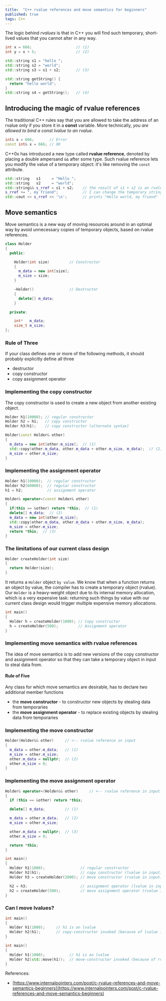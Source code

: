 ```yaml
---
title:  "C++ rvalue references and move semantics for beginners"
published: true
tags: C++
---
```


The logic behind *rvalues* is that in C++ you will find such temporary, short-lived values
that you cannot alter in any way.

```cpp
int x = 666;                    // (1)
int y = x + 5;                  // (2)

std::string s1 = "hello ";
std::string s2 = "world";
std::string s3 = s1 + s2;       // (3)

std::string getString() {
  return "hello world";
}
std::string s4 = getString();   // (4)
```

## Introducing the magic of rvalue references

The traditional C++ rules say that you are allowed to take the address of an rvalue only
if you store it in a **const** variable. More technically, *you are allowed to bind a
const lvalue to an rvalue*.

```cpp
int& x = 666;       // Error
const int& x = 666; // OK
```

C++0x has introduced a new type called **rvalue reference**, denoted by placing a double
ampersand `&&` after some type. Such rvalue reference lets you modify the value of a
temporary object: it's like removing the `const` attribute.

```cpp
std::string   s1     = "Hello ";
std::string   s2     = "world";
std::string&& s_rref = s1 + s2;    // the result of s1 + s2 is an rvalue
s_rref += ", my friend";           // I can change the temporary string!
std::cout << s_rref << '\n';       // prints "Hello world, my friend"
```

## Move semantics

Move semantics is a new way of moving resources around in an optimal way by avoid
unnecessary copies of temporary objects, based on rvalue references.

```cpp
class Holder
{
  public:

    Holder(int size)         // Constructor
    {
      m_data = new int[size];
      m_size = size;
    }

    ~Holder()                // Destructor
    {
      delete[] m_data;
    }

  private:

    int*   m_data;
    size_t m_size;
};
```

### Rule of Three

If your class defines one or more of the following methods, it should probably explicitly
define all three

- destructor
- copy constructor
- copy assignment operator

### Implementing the copy constructor

The copy constructor is used to create a new object from another existing object.

```cpp
Holder h1(10000); // regular constructor
Holder h2 = h1;   // copy constructor
Holder h3(h1);    // copy constructor (alternate syntax)
```

```cpp
Holder(const Holder& other)
{
  m_data = new int[other.m_size];  // (1)
  std::copy(other.m_data, other.m_data + other.m_size, m_data);  // (2)
  m_size = other.m_size;
}
```

### Implementing the assignment operator

```cpp
Holder h1(10000);  // regular constructor
Holder h2(60000);  // regular constructor
h1 = h2;           // assignment operator
```

```cpp
Holder& operator=(const Holder& other) 
{
  if(this == &other) return *this;  // (1)
  delete[] m_data;  // (2)
  m_data = new int[other.m_size];
  std::copy(other.m_data, other.m_data + other.m_size, m_data);
  m_size = other.m_size;
  return *this;  // (3)
}
```

### The limitations of our current class design

```cpp
Holder createHolder(int size)
{
  return Holder(size);
}
```

It returns a `Holder` object `by value`. We know that when a function returns an object by
value, the compiler has to create a temporary object (rvalue). Our `Holder` is a
heavy-weight object due to its internal memory allocation, which is a very expensive task:
returning such things by value with our current class design would trigger multiple
expensive memory allocations.

```cpp
int main()
{
  Holder h = createHolder(1000); // Copy constructor
  h = createHolder(500);         // Assignment operator
}
```

### Implementing move semantics with rvalue references

The idea of move semantics is to add new versions of the copy constructor and assignment
operator so that they can take a temporary object in input to steal data from.

#### Rule of Five

Any class for which move semantics are desirable, has to declare two additional member
functions

- the **move constructor** - to constructor new objects by stealing data from temporaries
- the **move assignment operator** - to replace existing objects by stealing data from
  temporaries

### Implementing the move constructor

```cpp
Holder(Holder&& other)     // <-- rvalue reference in input
{
  m_data = other.m_data;   // (1)
  m_size = other.m_size;
  other.m_data = nullptr;  // (2)
  other.m_size = 0;
}
```

### Implementing the move assignment operator

```cpp
Holder& operator=(Holder&& other)     // <-- rvalue reference in input  
{  
  if (this == &other) return *this;

  delete[] m_data;         // (1)

  m_data = other.m_data;   // (2)
  m_size = other.m_size;

  other.m_data = nullptr;  // (3)
  other.m_size = 0;

  return *this;
}
```

```cpp
int main()
{
  Holder h1(1000);                // regular constructor
  Holder h2(h1);                  // copy constructor (lvalue in input)
  Holder h3 = createHolder(2000); // move constructor (rvalue in input) (1) 

  h2 = h3;                        // assignment operator (lvalue in input)
  h2 = createHolder(500);         // move assignment operator (rvalue in input)
}
```

### Can I move lvalues?

```cpp
int main()
{
  Holder h1(1000);     // h1 is an lvalue
  Holder h2(h1);       // copy-constructor invoked (because of lvalue in input)
}
```

```cpp
int main()
{
  Holder h1(1000);           // h1 is an lvalue
  Holder h2(std::move(h1));  // move-constructor invoked (because of rvalue in input)
}
```

References:

- [https://www.internalpointers.com/post/c-rvalue-references-and-move-semantics-beginners](https://www.internalpointers.com/post/c-rvalue-references-and-move-semantics-beginners)